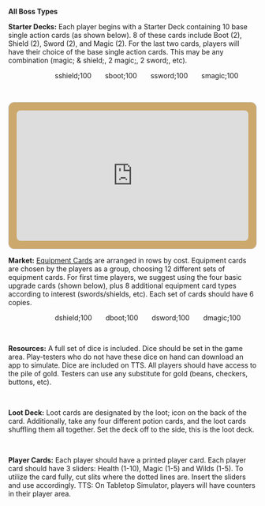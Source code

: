 **All Boss Types**

**Starter Decks:** Each player begins with a Starter Deck containing 10 base single action cards (as shown below). 8 of these cards include Boot (2), Shield (2), Sword (2), and Magic (2). For the last two cards, players will have their choice of the base single action cards. This may be any combination (magic; & shield;, 2 magic;, 2 sword;, etc).
&nbsp;&nbsp;&nbsp;

&nbsp;&nbsp; &nbsp;&nbsp; &nbsp;&nbsp; &nbsp;&nbsp; &nbsp;&nbsp; &nbsp;&nbsp; &nbsp;&nbsp; &nbsp;&nbsp; sshield;100 &nbsp;&nbsp; &nbsp;&nbsp; sboot;100 &nbsp;&nbsp; &nbsp;&nbsp; ssword;100 &nbsp;&nbsp; &nbsp;&nbsp; smagic;100 

&nbsp;&nbsp;&nbsp;&nbsp;






<div style="border: 1px solid #ccc; padding: 16px; border-radius: 12px; max-width: 600px; background-color: #CCA86D; font-family: sans-serif; color: #000;">

  
  <div style="position: relative; padding-bottom: 56.25%; height: 0; overflow: hidden; border-radius: 8px;">
    <iframe 
      src="https://www.youtube.com/embed/qPTBYcHglkA?si=gvp0M_mWX2lxGhrL
" 
      frameborder="0" 
      allow="accelerometer; autoplay; clipboard-write; encrypted-media; gyroscope; picture-in-picture" 
      allowfullscreen 
      style="position: absolute; top: 0; left: 0; width: 100%; height: 100%;">
    </iframe>
  </div>
</div>


**Market:** [Equipment Cards](http://127.0.0.1:8000/equipment.html) are arranged in rows by cost. Equipment cards are chosen by the players as a group, choosing 12 different sets of equipment cards. For first time players, we suggest using the four basic upgrade cards (shown below), plus 8 additional equipment card types according to interest (swords/shields, etc). Each set of cards should have 6 copies.
	
		
&nbsp;&nbsp; &nbsp;&nbsp; &nbsp;&nbsp; &nbsp;&nbsp; &nbsp;&nbsp; &nbsp;&nbsp; &nbsp;&nbsp; &nbsp;&nbsp; dshield;100 &nbsp;&nbsp; &nbsp;&nbsp; dboot;100 &nbsp;&nbsp; &nbsp;&nbsp; dsword;100 &nbsp;&nbsp; &nbsp;&nbsp; dmagic;100 

&nbsp;&nbsp;&nbsp;&nbsp;






**Resources:**
A full set of dice is included. Dice should be set in the game area. Play-testers who do not have these dice on hand can download an app to simulate. Dice are included on TTS. 
All players should have access to the pile of gold. Testers can use any substitute for gold (beans, checkers, buttons, etc).

&nbsp;&nbsp;&nbsp;&nbsp;


**Loot Deck:** Loot cards are designated by the loot; icon on the back of the card. Additionally, take any four different potion cards, and the loot cards shuffling them all together. Set the deck off to the side, this is the loot deck.

&nbsp;&nbsp;&nbsp;&nbsp;


**Player Cards:** Each player should have a printed player card. Each player card should have 3 sliders: Health (1-10), Magic (1-5) and Wilds (1-5). To utilize the card fully, cut slits where the dotted lines are. Insert the sliders and use accordingly. 
	TTS: On Tabletop Simulator, players will have counters in their player area. 
